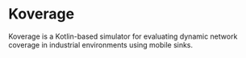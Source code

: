 # Koverage
Koverage is a Kotlin-based simulator for evaluating dynamic network coverage in industrial environments using mobile sinks.
